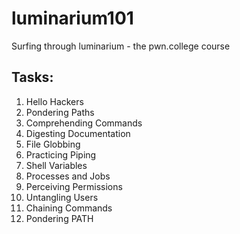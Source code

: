 # luminarium101
Surfing through luminarium - the pwn.college course

## Tasks:
1. Hello Hackers
2. Pondering Paths
3. Comprehending Commands
4. Digesting Documentation
5. File Globbing
6. Practicing Piping
7. Shell Variables
8. Processes and Jobs
9. Perceiving Permissions
10. Untangling Users
11. Chaining Commands
12. Pondering PATH
